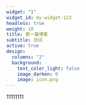 ```yaml
---
widget: "1"
widget_id: my-widget-123
headless: true
weight: 10
title: 第一篇博客
subtitle: 测试
active: true
design:
  columns: "2"
  background:
    text_color_light: false
    image_darken: 0
    image: icon.png
---
```

11111111